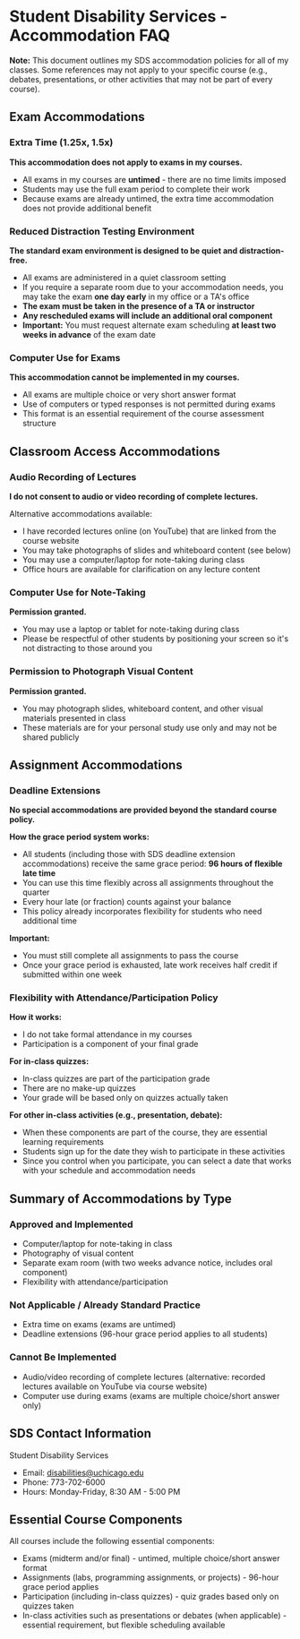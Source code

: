 # Student Disability Services - Accommodation FAQ

**Note:** This document outlines my SDS accommodation policies for all of my classes. Some references may not apply to your specific course (e.g., debates, presentations, or other activities that may not be part of every course).

## Exam Accommodations

### Extra Time (1.25x, 1.5x)

**This accommodation does not apply to exams in my courses.**

- All exams in my courses are **untimed** - there are no time limits imposed
- Students may use the full exam period to complete their work
- Because exams are already untimed, the extra time accommodation does not provide additional benefit

### Reduced Distraction Testing Environment

**The standard exam environment is designed to be quiet and distraction-free.**

- All exams are administered in a quiet classroom setting
- If you require a separate room due to your accommodation needs, you may take the exam **one day early** in my office or a TA's office
- **The exam must be taken in the presence of a TA or instructor**
- **Any rescheduled exams will include an additional oral component**
- **Important:** You must request alternate exam scheduling **at least two weeks in advance** of the exam date

### Computer Use for Exams

**This accommodation cannot be implemented in my courses.**

- All exams are multiple choice or very short answer format
- Use of computers or typed responses is not permitted during exams
- This format is an essential requirement of the course assessment structure

## Classroom Access Accommodations

### Audio Recording of Lectures

**I do not consent to audio or video recording of complete lectures.**

Alternative accommodations available:
- I have recorded lectures online (on YouTube) that are linked from the course website
- You may take photographs of slides and whiteboard content (see below)
- You may use a computer/laptop for note-taking during class
- Office hours are available for clarification on any lecture content

### Computer Use for Note-Taking

**Permission granted.**
- You may use a laptop or tablet for note-taking during class
- Please be respectful of other students by positioning your screen so it's not distracting to those around you

### Permission to Photograph Visual Content

**Permission granted.**
- You may photograph slides, whiteboard content, and other visual materials presented in class
- These materials are for your personal study use only and may not be shared publicly

## Assignment Accommodations

### Deadline Extensions

**No special accommodations are provided beyond the standard course policy.**

**How the grace period system works:**
- All students (including those with SDS deadline extension accommodations) receive the same grace period: **96 hours of flexible late time**
- You can use this time flexibly across all assignments throughout the quarter
- Every hour late (or fraction) counts against your balance
- This policy already incorporates flexibility for students who need additional time

**Important:**
- You must still complete all assignments to pass the course
- Once your grace period is exhausted, late work receives half credit if submitted within one week

### Flexibility with Attendance/Participation Policy

**How it works:**
- I do not take formal attendance in my courses
- Participation is a component of your final grade

**For in-class quizzes:**
- In-class quizzes are part of the participation grade
- There are no make-up quizzes
- Your grade will be based only on quizzes actually taken

**For other in-class activities (e.g., presentation, debate):**
- When these components are part of the course, they are essential learning requirements
- Students sign up for the date they wish to participate in these activities
- Since you control when you participate, you can select a date that works with your schedule and accommodation needs

## Summary of Accommodations by Type

### Approved and Implemented
- Computer/laptop for note-taking in class
- Photography of visual content
- Separate exam room (with two weeks advance notice, includes oral component)
- Flexibility with attendance/participation

### Not Applicable / Already Standard Practice
- Extra time on exams (exams are untimed)
- Deadline extensions (96-hour grace period applies to all students)

### Cannot Be Implemented
- Audio/video recording of complete lectures (alternative: recorded lectures available on YouTube via course website)
- Computer use during exams (exams are multiple choice/short answer only)

## SDS Contact Information

Student Disability Services
- Email: disabilities@uchicago.edu
- Phone: 773-702-6000
- Hours: Monday-Friday, 8:30 AM - 5:00 PM

## Essential Course Components

All courses include the following essential components:
- Exams (midterm and/or final) - untimed, multiple choice/short answer format
- Assignments (labs, programming assignments, or projects) - 96-hour grace period applies
- Participation (including in-class quizzes) - quiz grades based only on quizzes taken
- In-class activities such as presentations or debates (when applicable) - essential requirement, but flexible scheduling available
